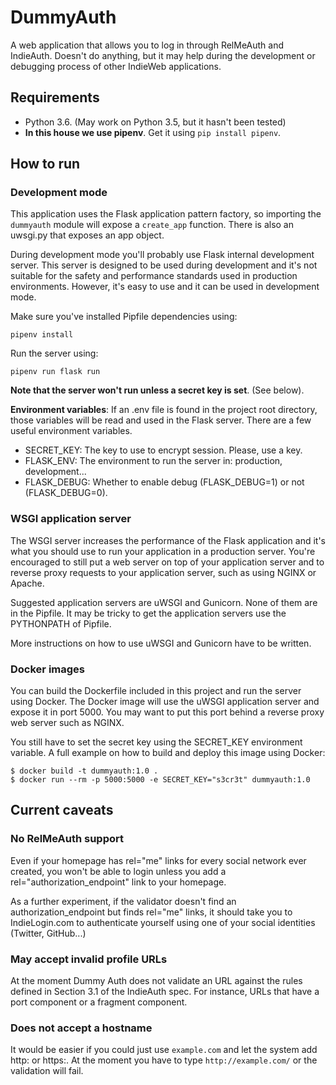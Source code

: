 DummyAuth
=========

A web application that allows you to log in through RelMeAuth and IndieAuth.
Doesn't do anything, but it may help during the development or debugging
process of other IndieWeb applications.


Requirements
------------

* Python 3.6. (May work on Python 3.5, but it hasn't been tested)
* **In this house we use pipenv**. Get it using `pip install pipenv`.


How to run
----------

### Development mode

This application uses the Flask application pattern factory, so importing
the `dummyauth` module will expose a `create_app` function. There is also an
uwsgi.py that exposes an app object.

During development mode you'll probably use Flask internal development server.
This server is designed to be used during development and it's not suitable
for the safety and performance standards used in production environments.
However, it's easy to use and it can be used in development mode.

Make sure you've installed Pipfile dependencies using:

    pipenv install

Run the server using:

    pipenv run flask run

**Note that the server won't run unless a secret key is set**. (See below).

**Environment variables**: If an .env file is found in the project root
directory, those variables will be read and used in the Flask server. There
are a few useful environment variables.

* SECRET_KEY: The key to use to encrypt session. Please, use a key.
* FLASK_ENV: The environment to run the server in: production, development...
* FLASK_DEBUG: Whether to enable debug (FLASK_DEBUG=1) or not (FLASK_DEBUG=0).


### WSGI application server

The WSGI server increases the performance of the Flask application and it's
what you should use to run your application in a production server. You're
encouraged to still put a web server on top of your application server and
to reverse proxy requests to your application server, such as using NGINX or
Apache.

Suggested application servers are uWSGI and Gunicorn. None of them are in the
Pipfile. It may be tricky to get the application servers use the PYTHONPATH
of Pipfile.

More instructions on how to use uWSGI and Gunicorn have to be written.


### Docker images

You can build the Dockerfile included in this project and run the server using
Docker. The Docker image will use the uWSGI application server and expose it
in port 5000. You may want to put this port behind a reverse proxy web server
such as NGINX.

You still have to set the secret key using the SECRET_KEY environment variable.
A full example on how to build and deploy this image using Docker:

    $ docker build -t dummyauth:1.0 .
    $ docker run --rm -p 5000:5000 -e SECRET_KEY="s3cr3t" dummyauth:1.0


Current caveats
---------------

### No RelMeAuth support

Even if your homepage has rel="me" links for every social network ever created,
you won't be able to login unless you add a rel="authorization_endpoint" link
to your homepage.

As a further experiment, if the validator doesn't find an authorization_endpoint
but finds rel="me" links, it should take you to IndieLogin.com to authenticate
yourself using one of your social identities (Twitter, GitHub...)


### May accept invalid profile URLs

At the moment Dummy Auth does not validate an URL against the rules defined
in Section 3.1 of the IndieAuth spec. For instance, URLs that have a port
component or a fragment component.


### Does not accept a hostname

It would be easier if you could just use `example.com` and let the system
add http: or https:. At the moment you have to type `http://example.com/` or
the validation will fail.
